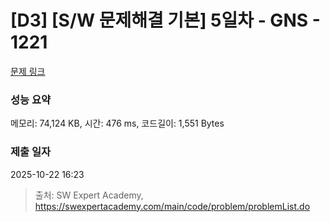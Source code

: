 # [D3] [S/W 문제해결 기본] 5일차 - GNS - 1221 

[문제 링크](https://swexpertacademy.com/main/code/problem/problemDetail.do?contestProbId=AV14jJh6ACYCFAYD) 

### 성능 요약

메모리: 74,124 KB, 시간: 476 ms, 코드길이: 1,551 Bytes

### 제출 일자

2025-10-22 16:23



> 출처: SW Expert Academy, https://swexpertacademy.com/main/code/problem/problemList.do